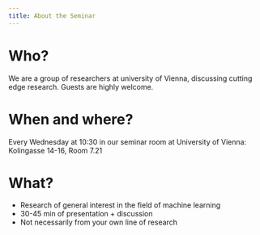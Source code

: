 ```yaml
---
title: About the Seminar
---
```


<div class="my-6">
<h1 class="text-2xl mt-3 font-bold text-gray-800">Who?</h1>
We are a group of researchers at university of Vienna, discussing cutting edge research. Guests are highly welcome.
</div>

<div class="my-6">
<h1 class="text-2xl mt-3 font-bold text-gray-800">When and where?</h1>
Every Wednesday at 10:30 in our seminar room at University of Vienna: Kolingasse 14-16, Room 7.21
</div>

<div class="my-6">
<h1 class="text-2xl mt-3 font-bold text-gray-800">What?</h1>
<ul>
<li>Research of general interest in the field of machine learning</li>
<li>30-45 min of presentation + discussion</li>
<li>Not necessarily from your own line of research</li>
</ul>
</div>

